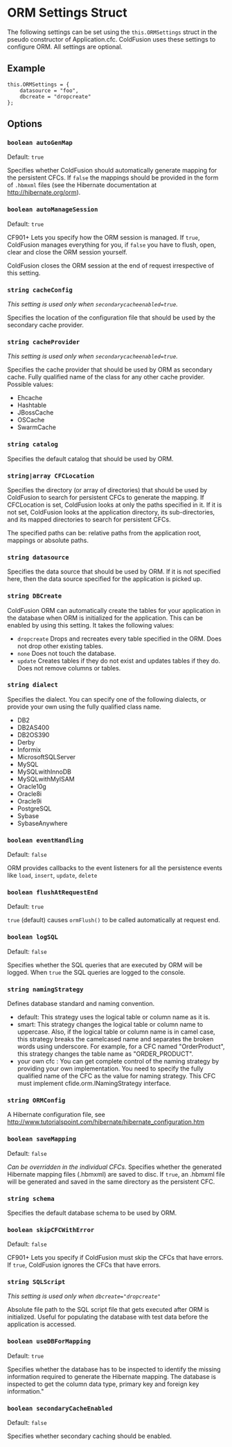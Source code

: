 # ORM Settings Struct

The following settings can be set using the `this.ORMSettings` struct in the pseudo constructor of Application.cfc.
ColdFusion uses these settings to configure ORM. All settings are optional.

## Example

	this.ORMSettings = {
		datasource = "foo",
		dbcreate = "dropcreate"
	};

## Options

### `boolean autoGenMap`

Default: `true`

Specifies whether ColdFusion should automatically generate mapping for the persistent CFCs. If `false` the mappings should be provided in the form of `.hbmxml` files (see the Hibernate documentation at http://hibernate.org/orm).

### `boolean autoManageSession`

Default: `true`

CF901+ Lets you specify how the ORM session is managed. If `true`, ColdFusion manages everything for you, if `false` you have to flush, open, clear and close the ORM session yourself.

ColdFusion closes the ORM session at the end of request irrespective of this setting.

### `string cacheConfig`

_This setting is used only when `secondarycacheenabled=true`._

Specifies the location of the configuration file that should be used by the secondary cache provider.

### `string cacheProvider`

_This setting is used only when `secondarycacheenabled=true`._

Specifies the cache provider that should be used by ORM as secondary cache. Fully qualified name of the class for any other cache provider. Possible values:

* Ehcache
* Hashtable
* JBossCache
* OSCache
* SwarmCache

### `string catalog`

Specifies the default catalog that should be used by ORM.

### `string|array CFCLocation`

Specifies the directory (or array of directories) that should be used by ColdFusion to search for persistent CFCs to generate the mapping. If CFCLocation is set, ColdFusion looks at only the paths specified in it. If it is not set, ColdFusion looks at the application directory, its sub-directories, and its mapped directories to search for persistent CFCs.

The specified paths can be: relative paths from the application root, mappings or absolute paths.

### `string datasource`

Specifies the data source that should be used by ORM. If it is not specified here, then the data source specified for the application is picked up.

### `string DBCreate`

ColdFusion ORM can automatically create the tables for your application in the database when ORM is initialized for the application. This can be enabled by using this setting. It takes the following values:

* `dropcreate` Drops and recreates every table specified in the ORM. Does not drop other existing tables.
* `none` Does not touch the database.
* `update` Creates tables if they do not exist and updates tables if they do. Does not remove columns or tables.

### `string dialect`

Specifies the dialect. You can specify one of the following dialects, or provide your own using the fully qualified class name.

* DB2
* DB2AS400
* DB2OS390
* Derby
* Informix
* MicrosoftSQLServer
* MySQL
* MySQLwithInnoDB
* MySQLwithMyISAM
* Oracle10g
* Oracle8i
* Oracle9i
* PostgreSQL
* Sybase
* SybaseAnywhere

### `boolean eventHandling`

Default: `false`

ORM provides callbacks to the event listeners for all the persistence events like `load`, `insert`, `update`, `delete`

### `boolean flushAtRequestEnd`

Default: `true`

`true` (default) causes `ormFlush()` to be called automatically at request end.

### `boolean logSQL`

Default: `false`

Specifies whether the SQL queries that are executed by ORM will be logged. When `true` the SQL queries are logged to the console.

### `string namingStrategy`

Defines database standard and naming convention.

* default: This strategy uses the logical table or column name as it is.
* smart: This strategy changes the logical table or column name to uppercase. Also, if the logical table or column name is in camel case, this strategy breaks the camelcased name and separates the broken words using underscore. For example, for a CFC named "OrderProduct", this strategy changes the table name as "ORDER_PRODUCT".
* your own cfc : You can get complete control of the naming strategy by providing your own implementation. You need to specify the fully qualified name of the CFC as the value for naming strategy. This CFC must implement cfide.orm.INamingStrategy interface.

### `string ORMConfig`

A Hibernate configuration file, see http://www.tutorialspoint.com/hibernate/hibernate_configuration.htm

### `boolean saveMapping`

Default: `false`

_Can be overridden in the individual CFCs._
Specifies whether the generated Hibernate mapping files (.hbmxml) are saved to disc. If `true`, an .hbmxml file will be generated and saved in the same directory as the persistent CFC.

### `string schema`

Specifies the default database schema to be used by ORM.

### `boolean skipCFCWithError`

Default: `false`

CF901+ Lets you specify if ColdFusion must skip the CFCs that have errors. If `true`, ColdFusion ignores the CFCs that have errors.

### `string SQLScript`

_This setting is used only when `dbcreate="dropcreate"`_

Absolute file path to the SQL script file that gets executed after ORM is initialized. Useful for populating the database with test data before the application is accessed.

### `boolean useDBForMapping`

Default: `true`

Specifies whether the database has to be inspected to identify the missing information required to generate the Hibernate mapping. The database is inspected to get the column data type, primary key and foreign key information."

### `boolean secondaryCacheEnabled`

Default: `false`

Specifies whether secondary caching should be enabled.
